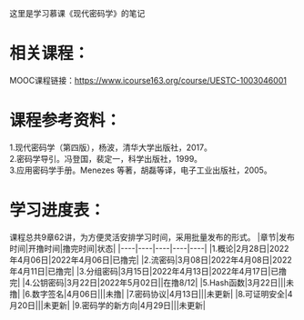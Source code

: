 这里是学习慕课《现代密码学》的笔记
# 相关课程：
MOOC课程链接：https://www.icourse163.org/course/UESTC-1003046001
# 课程参考资料：
1.现代密码学（第四版），杨波，清华大学出版社，2017。  
2.密码学导引。冯登国，裴定一，科学出版社，1999。  
3.应用密码学手册。Menezes 等著，胡磊等译，电子工业出版社，2005。
# 学习进度表：
课程总共9章62讲，为方便灵活安排学习时间，采用批量发布的形式。
|章节|发布时间|开撸时间|撸完时间|状态|
|----|----|----|----|----|
|1.概论|2月28日|2022年4月06日|2022年4月06日|已撸完|
|2.流密码|3月08日|2022年4月08日|2022年4月11日|已撸完|
|3.分组密码|3月15日|2022年4月13日|2022年4月17日|已撸完|
|4.公钥密码|3月22日|2022年5月02日||在撸8/12|
|5.Hash函数|3月22日|||未撸|
|6.数字签名|4月06日|||未撸|
|7.密码协议|4月13日|||未更新|
|8.可证明安全|4月20日|||未更新|
|9.密码学的新方向|4月29日|||未更新|
